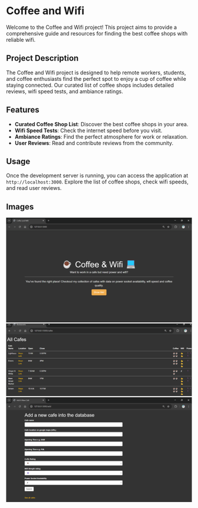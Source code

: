 

# Coffee and Wifi

Welcome to the Coffee and Wifi project! This project aims to provide a comprehensive guide and resources for finding the best coffee shops with reliable wifi.

## Project Description

The Coffee and Wifi project is designed to help remote workers, students, and coffee enthusiasts find the perfect spot to enjoy a cup of coffee while staying connected. Our curated list of coffee shops includes detailed reviews, wifi speed tests, and ambiance ratings.

## Features

- **Curated Coffee Shop List**: Discover the best coffee shops in your area.
- **Wifi Speed Tests**: Check the internet speed before you visit.
- **Ambiance Ratings**: Find the perfect atmosphere for work or relaxation.
- **User Reviews**: Read and contribute reviews from the community.


## Usage

Once the development server is running, you can access the application at `http://localhost:3000`. Explore the list of coffee shops, check wifi speeds, and read user reviews.


## Images

![Starting Page](./static/assets/start.png)
![Coffee Shops](./static/assets/cafes.png)
![Adding Cafes](./static/assets/add.png)
